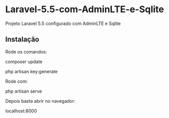 # Laravel-5.5-com-AdminLTE-e-Sqlite
Projeto Laravel 5.5 configurado com AdminLTE e Sqlite

## Instalação
Rode os comandos:

composer update

php artisan key:generate

Rode com:

php artisan serve

Depois basta abrir no navegador:

localhost:8000
